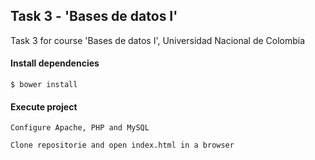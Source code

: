 ## Task 3 - 'Bases de datos I'

Task 3 for course 'Bases de datos I', Universidad Nacional de Colombia

#### Install dependencies

```
$ bower install
```

#### Execute project
```
Configure Apache, PHP and MySQL

Clone repositorie and open index.html in a browser
```